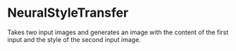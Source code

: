 # NeuralStyleTransfer

Takes two input images and generates an image with the content of the first input and the style of the second input image.
